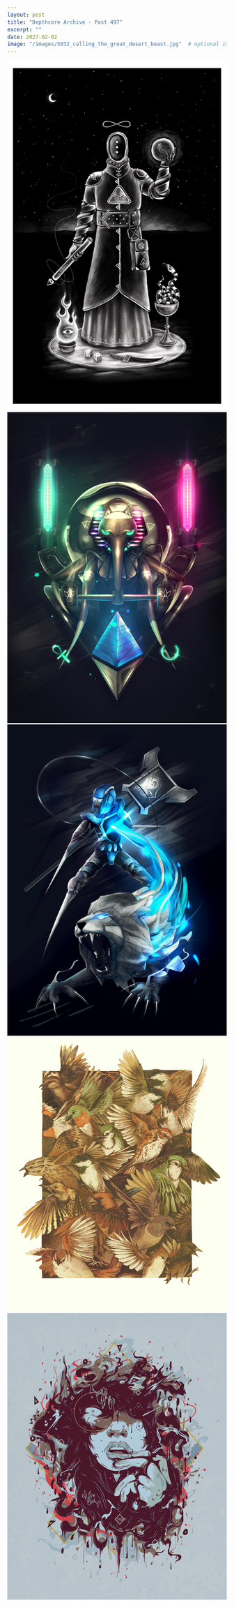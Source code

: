 ```yaml
---
layout: post
title: "Depthcore Archive - Post 497"
excerpt: ""
date: 2027-02-02
image: "/images/5032_calling_the_great_desert_beast.jpg"  # optional image
---
```


<img src="/images/5032_calling_the_great_desert_beast.jpg">
<img src="/images/5033_quasigod.jpg" alt="5033_quasigod.jpg"/>
<img src="/images/5034_visionaries.jpg" alt="5034_visionaries.jpg"/>
<img src="/images/5035_red-throated__black-capped__spotted__barred.jpg" alt="5035_red-throated__black-capped__spotted__barred.jpg"/>
<img src="/images/5036_do_you.jpg" alt="5036_do_you.jpg"/>
